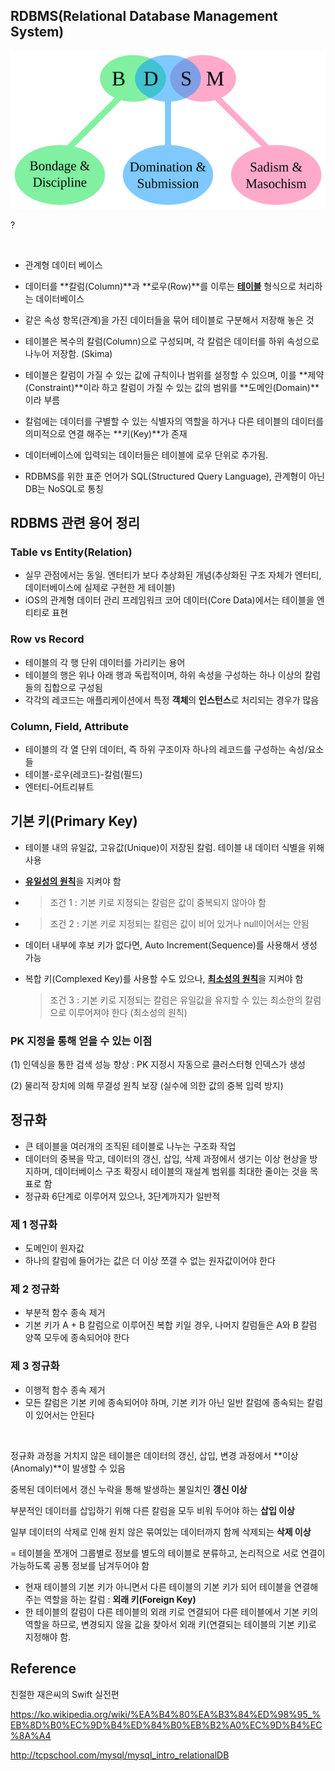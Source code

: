## RDBMS(Relational Database Management System)

![bdsm](./database_img/rdbms_img/bdsm.png)

?

<br>

- 관계형 데이터 베이스
- 데이터를 **칼럼(Column)**과 **로우(Row)**를 이루는 **<u>테이블</u>** 형식으로 처리하는 데이터베이스

- 같은 속성 항목(관계)을 가진 데이터들을 묶어 테이블로 구분해서 저장해 놓은 것
- 테이블은 복수의 칼럼(Column)으로 구성되며, 각 칼럼은 데이터를 하위 속성으로 나누어 저장함. (Skima)
- 테이블은 칼럼이 가질 수 있는 값에 규칙이나 범위를 설정할 수 있으며, 이를 **제약(Constraint)**이라 하고 칼럼이 가질 수 있는 값의 범위를 **도메인(Domain)**이라 부름
- 칼럼에는 데이터를 구별할 수 있는 식별자의 역할을 하거나 다른 테이블의 데이터를 의미적으로 연결 해주는 **키(Key)**가 존재 
- 데이터베이스에 입력되는 데이터들은 테이블에 로우 단위로 추가됨. 
- RDBMS를 위한 표준 언어가 SQL(Structured Query Language), 관계형이 아닌 DB는 NoSQL로 통칭



## RDBMS 관련 용어 정리

### Table vs Entity(Relation)

- 실무 관점에서는 동일. 엔터티가 보다 추상화된 개념(추상화된 구조 자체가 엔터티, 데이터베이스에 실제로 구현한 게 테이블)
- iOS의 관계형 데이터 관리 프레임워크 코어 데이터(Core Data)에서는 테이블을 엔티티로 표현

### Row vs Record

- 테이블의 각 행 단위 데이터를 가리키는 용어
- 테이블의 행은 위나 아래 행과 독립적이며, 하위 속성을 구성하는 하나 이상의 칼럼들의 집합으로 구성됨
- 각각의 레코드는 애플리케이션에서 특정 **객체**의 **인스턴스**로 처리되는 경우가 많음

### Column, Field, Attribute

- 테이블의 각 열 단위 데이터, 즉 하위 구조이자 하나의 레코드를 구성하는 속성/요소들
- 테이블-로우(레코드)-칼럼(필드)
- 엔터티-어트리뷰트



## 기본 키(Primary Key)

- 테이블 내의 유일값, 고유값(Unique)이 저장된 칼럼. 테이블 내 데이터 식별을 위해 사용

- <u>**유일성의 원칙**</u>을 지켜야 함

- > 조건 1 : 기본 키로 지정되는 칼럼은 값이 중복되지 않아야 함

- > 조건 2 : 기본 키로 지정되는 칼럼은 값이 비어 있거나 null이어서는 안됨

- 데이터 내부에 후보 키가 없다면, Auto Increment(Sequence)를 사용해서 생성 가능

- 복합 키(Complexed Key)를 사용할 수도 있으나, <u>**최소성의 원칙**</u>을 지켜야 함

  > 조건 3 : 기본 키로 지정되는 칼럼은 유일값을 유지할 수 있는 최소한의 칼럼으로 이루어져야 한다 (최소성의 원칙)

### PK 지정을 통해 얻을 수 있는 이점

(1) 인덱싱을 통한 검색 성능 향상 : PK 지정시 자동으로 클러스터형 인덱스가 생성 

(2) 물리적 장치에 의해 무결성 원칙 보장 (실수에 의한 값의 중복 입력 방지)



## 정규화

- 큰 테이블을 여러개의 조직된 테이블로 나누는 구조화 작업
- 데이터의 중복을 막고, 데이터의 갱신, 삽입, 삭제 과정에서 생기는 이상 현상을 방지하며, 데이터베이스 구조 확장시 테이블의 재설계 범위를 최대한 줄이는 것을 목표로 함
- 정규화 6단계로 이루어져 있으나, 3단계까지가 일반적 

### 제 1 정규화

- 도메인이 원자값
- 하나의 칼럼에 들어가는 값은 더 이상 쪼갤 수 없는 원자값이어야 한다

### 제 2 정규화

- 부분적 함수 종속 제거
- 기본 키가 A + B 칼럼으로 이루어진 복합 키일 경우, 나머지 칼럼들은 A와 B 칼럼 양쪽 모두에 종속되어야 한다

### 제 3 정규화 

- 이행적 함수 종속 제거
- 모든 칼럼은 기본 키에 종속되어야 하며, 기본 키가 아닌 일반 칼럼에 종속되는 칼럼이 있어서는 안된다

<br>

정규화 과정을 거치지 않은 테이블은 데이터의 갱신, 삽입, 변경 과정에서 **이상(Anomaly)**이 발생할 수 있음 

중복된 데이터에서 갱신 누락을 통해 발생하는 불일치인 **갱신 이상**

부분적인 데이터를 삽입하기 위해 다른 칼럼을 모두 비워 두어야 하는 **삽입 이상**

일부 데이터의 삭제로 인해 원치 않은 묶여있는 데이터까지 함께 삭제되는 **삭제 이상**

= 테이블을 쪼개어 그룹별로 정보를 별도의 테이블로 분류하고, 논리적으로 서로 연결이 가능하도록 공통 정보를 남겨두어야 함 

- 현재 테이블의 기본 키가 아니면서 다른 테이블의 기본 키가 되어 테이블을 연결해주는 역할을 하는 칼럼 : **외래 키(Foreign Key)**
- 한 테이블의 칼럼이 다른 테이블의 외래 키로 연결되어 다른 테이블에서 기본 키의 역할을 하므로, 변경되지 않을 값을 찾아서 외래 키(연결되는 테이블의 기본 키)로 지정해야 함. 



## Reference

친절한 재은씨의 Swift 실전편

https://ko.wikipedia.org/wiki/%EA%B4%80%EA%B3%84%ED%98%95_%EB%8D%B0%EC%9D%B4%ED%84%B0%EB%B2%A0%EC%9D%B4%EC%8A%A4

http://tcpschool.com/mysql/mysql_intro_relationalDB